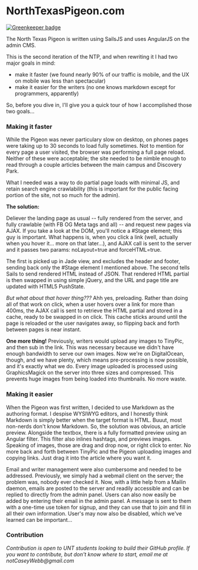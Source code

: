 # NorthTexasPigeon.com

[![Greenkeeper badge](https://badges.greenkeeper.io/caseyWebb/northtexaspigeon.svg)](https://greenkeeper.io/)

The North Texas Pigeon is written using SailsJS and
uses AngularJS on the admin CMS.

This is the second iteration of the NTP, and when rewriting
it I had two major goals in mind:
  - make it faster (we found nearly 90% of our traffic is mobile, and the UX on mobile was less than spectacular)
  - make it easier for the writers (no one knows markdown except for programmers, apparently)

So, before you dive in, I'll give you a quick tour of how I accomplished
those two goals...


### Making it faster

While the Pigeon was never particulary slow on desktop, on phones
pages were taking up to 30 seconds to load fully sometimes. Not to
mention for every page a user visited, the browser was performing a
full page reload. Neither of these were acceptable; the site needed
to be nimble enough to read through a couple articles between the main
campus and Discovery Park.

What I needed was a way to do partial page loads with minimal JS, and
retain search engine crawlability (this is important for the public
facing portion of the site, not so much for the admin).

__The solution:__

Deliever the landing page as usual -- fully rendered from the server, and
fully crawlable (with FB OG Meta tags and all) -- and request new pages
via AJAX. If you take a look at the DOM, you'll notice a #Stage element;
this guy is important. What happens is, when you click a link (well, actually
when you hover it... more on that later...), and AJAX call is sent to the
server and it passes two params: noLayout=true and forceHTML=true.

The first is picked up in Jade view, and excludes the header and footer, sending
back only the #Stage element I mentioned above. The second tells Sails to send
rendered HTML instead of JSON. That rendered HTML partial is then swapped in using
simple jQuery, and the URL and page title are updated with HTML5 PushState.

_But what about that hover thing???_
Ahh yes, preloading. Rather than doing all of that work on click, when a user
hovers over a link for more than 400ms, the AJAX call is sent to retrieve the HTML
partial and stored in a cache, ready to be swapped in on click. This cache sticks
around until the page is reloaded or the user navigates away, so flipping back and
forth between pages is near instant.

__One more thing!__ 
Previously, writers would upload any images to TinyPic, and then sub in the link.
This was necessary because we didn't have enough bandwidth to serve our own images.
Now we're on DigitalOcean, though, and we have plenty, which means pre-processing
is now possible, and it's exactly what we do. Every image uploaded is processed
using GraphicsMagick on the server into three sizes and compressed. This prevents
huge images from being loaded into thumbnails. No more waste.


### Making it easier

When the Pigeon was first written, I decided to use Markdown as the authoring format.
I despise WYSIWYG editors, and I honestly think Markdown is simply better when
the target format is HTML. Buuut, most non-nerds don't know Markdown. So, the solution
was obvious, an article preview. Alongside the textbox, there is a fully formatted
preview using an Angular filter. This filter also inlines hashtags, and previews images.
Speaking of images, those are drag and drop now, or right click to enter. No more
back and forth between TinyPic and the Pigeon uploading images and copying links. Just
drag it into the article where you want it.

Email and writer management were also cumbersome and needed to be addressed. Previously,
we simply had a webmail client on the server; the problem was, nobody ever checked it.
Now, with a little help from a Mailin daemon, emails are posted to the server and readily
accessible and can be replied to directly from the admin panel. Users can also now
easily be added by entering their email in the admin panel. A message is sent to them
with a one-time use token for signup, and they can use that to join and fill in all their
own information. User's may now also be disabled, which we've learned can be important...


### Contribution

_Contribution is open to UNT students looking to build their GitHub
profile. If you want to contribute, but don't know where to start,
email me at notCaseyWebb@gmail.com_
